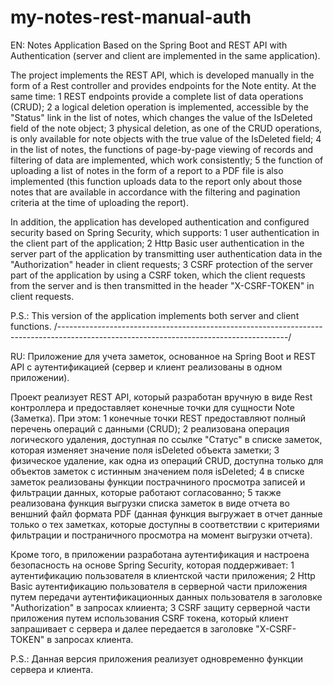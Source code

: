 # my-notes-rest-manual-auth
EN: Notes Application Based on the Spring Boot and REST API with Authentication (server and client are implemented in the same application).

The project implements the REST API, which is developed manually in the form of a Rest controller and provides endpoints for the Note entity. At the same time:
1 REST endpoints provide a complete list of data operations (CRUD);
2 a logical deletion operation is implemented, accessible by the "Status" link in the list of notes, which changes the value of the IsDeleted field of the note object;
3 physical deletion, as one of the CRUD operations, is only available for note objects with the true value of the IsDeleted field;
4 in the list of notes, the functions of page-by-page viewing of records and filtering of data are implemented, which work consistently;
5 the function of uploading a list of notes in the form of a report to a PDF file is also implemented (this function uploads data to the report only about those notes that are available in accordance with the filtering and pagination criteria at the time of uploading the report).

In addition, the application has developed authentication and configured security based on Spring Security, which supports:
1 user authentication in the client part of the application;
2 Http Basic user authentication in the server part of the application by transmitting user authentication data in the "Authorization" header in client requests;
3 CSRF protection of the server part of the application by using a CSRF token, which the client requests from the server and is then transmitted in the header "X-CSRF-TOKEN" in client requests.

P.S.: This version of the application implements both server and client functions.
/---------------------------------------------------------------------------------------------------------------------------------------/

RU: Приложение для учета заметок, основанное на Spring Boot и REST API с аутентификацией (сервер и клиент реализованы в одном приложении).

Проект реализует REST API, который разработан вручную в виде Rest контроллера и предоставляет конечные точки для сущности Note (Заметка). При этом:
1 конечные точки REST предоставляют полный перечень операций с данными (CRUD); 
2 реализована операция логического удаления, доступная по ссылке "Статус" в списке заметок, которая изменяет значение поля isDeleted объекта заметки; 
3 физическое удаление, как одна из операций CRUD, доступна только для объектов заметок с истинным значением поля isDeleted; 
4 в списке заметок реализованы функции пострачниного просмотра записей и фильтрации данных, которые работают согласованно; 
5 также реализована функция выгрузки списка заметок в виде отчета во веншний файл формата PDF (данная функция выгружает в отчет данные только о тех заметках, которые доступны в соответствии с критериями фильтрации и постраничного просмотра на момент выгрузки отчета). 

Кроме того, в приложении разработана аутентификация и настроена безопасность на основе Spring Security, которая поддерживает: 
1 аутентификацию пользователя в клиентской части приложения; 
2 Http Basic аутентификацию пользователя в серверной части приложения путем передачи аутентификационных данных пользователя в заголовке "Authorization" в запросах клииента; 
3 CSRF защиту серверной части приложения путем использования CSRF токена, который клиент запрашивает с сервера и далее передается в заголовке "X-CSRF-TOKEN" в запросах клиента. 

P.S.: Данная версия приложения реализует одновременно функции сервера и клиента.
